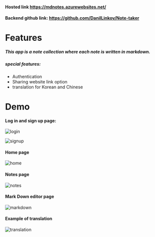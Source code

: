 

#### Hosted link https://mdnotes.azurewebsites.net/

#### Backend github link: https://github.com/DanilLinkov/Note-taker



# Features

##### This app is a note collection where each note is written in markdown.

##### special features:

- Authentication
- Sharing website link option
- translation for Korean and Chinese



# Demo



#### Log in and sign up page:
![login](/images/login.png)

![signup](/images/signup.png)


#### Home page

![home](/images/home.png)



#### Notes page

![notes](/images/notes.png)



#### Mark Down editor page

![markdown](/images/markdown.png)



#### Example of translation

![translation](/images/translation.png)

